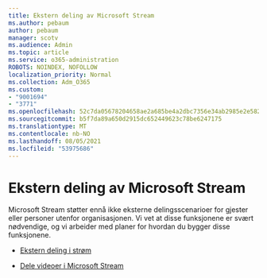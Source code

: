 ```yaml
---
title: Ekstern deling av Microsoft Stream
ms.author: pebaum
author: pebaum
manager: scotv
ms.audience: Admin
ms.topic: article
ms.service: o365-administration
ROBOTS: NOINDEX, NOFOLLOW
localization_priority: Normal
ms.collection: Adm_O365
ms.custom:
- "9001694"
- "3771"
ms.openlocfilehash: 52c7da05678204658ae2a685be4a2dbc7356e34ab2985e2e5821972c7d96ebf4
ms.sourcegitcommit: b5f7da89a650d2915dc652449623c78be6247175
ms.translationtype: MT
ms.contentlocale: nb-NO
ms.lasthandoff: 08/05/2021
ms.locfileid: "53975686"
---
```

# <a name="microsoft-stream-external-sharing"></a>Ekstern deling av Microsoft Stream

Microsoft Stream støtter ennå ikke eksterne delingsscenarioer for gjester eller personer utenfor organisasjonen. Vi vet at disse funksjonene er svært nødvendige, og vi arbeider med planer for hvordan du bygger disse funksjonene.

- [Ekstern deling i strøm](https://docs.microsoft.com/stream/portal-share-video#external-sharing)

- [Dele videoer i Microsoft Stream](https://docs.microsoft.com/stream/portal-share-video)
